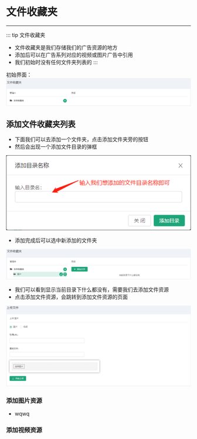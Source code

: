 # 文件收藏夹 #
------------------
::: tip 文件收藏夹
* 文件收藏夹是我们存储我们的广告资源的地方
* 添加后可以在广告系列对应的视频或图片广告中引用
* 我们初始时没有任何文件夹列表的
:::

初始界面：
![Library](./img/Library/Library.png)

## 添加文件收藏夹列表

* 下面我们可以去添加一个文件夹，点击添加文件夹旁的按钮
* 然后会出现一个添加文件目录的弹框

![AddDirectory](./img/Library/AddDirectory.png)

* 添加完成后可以选中新添加的文件夹

![Library2](./img/Library/Library2.png)

* 我们可以看到显示当前目录下什么都没有，需要我们去添加文件资源
* 点击添加文件资源，会跳转到添加文件资源的页面

![UploadFile](./img/Library/UploadFile.png)

### 添加图片资源

*    wqwq


### 添加视频资源



